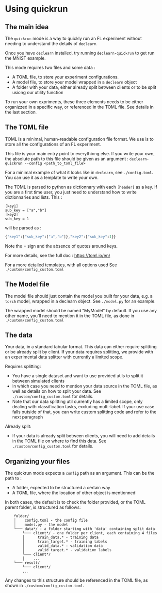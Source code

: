 # Using quickrun

## The main idea

The `quickrun` mode is a way to quickly run an FL experiment
without needing to understand the details of `declearn`.

Once you have `declearn` installed, try running `declearn-quickrun`
to get run the MNIST example.

This mode requires two files and some data :

* A TOML file, to store your experiment configurations.
* A model file, to store your model wrapped in a `declearn` object
* A folder with your data, either already split between clients or
to be split usiong our utility function

To run your own expriments, these three elements needs to be either
organizzed in a specific way, or referenced in the TOML file. See details
in the last section.

## The TOML file

TOML is a minimal, human-readable configuration file format.
We use is to store all the configurations of an FL experiment.

This file is your main entry point to everythiong else.
If you write your own, the absolute path to this file should be given
as an argument :  `declearn-quickrun --config <path_to_toml_file>`

For a minimal example of what it looks like in `declearn`, see
`./config.toml`. You can use it as a template
to write your own.

The TOML is parsed to python as dictionnary with each `[header]`
as a key. If you are a first time user, you just need to
understand how to write dictionnaries and lists. This :

```
[key1]
sub_key = ["a","b"]
[key2]
sub_key = 1
```

will be parsed as :

```python
{"key1":{"sub_key":["a","b"]},"key2":{"sub_key":1}}
```

Note the = sign and the absence of quotes around keys.

For more details, see the full doc : <https://toml.io/en/>

For a more detailed templates, with all options used
See `./custom/config_custom.toml`

## The Model file

The model file should just contain the model you built for
your data, e.g. a `torch` model, wrapped in a declearn object.
See `./model.py` for an example.

The wrapped model should be named "MyModel" by default. If you use
any other name, you'll need to mention it in the TOML file, as done
in `./custom/config_custom.toml`

## The data

Your data, in a standard tabular format. This data can either require
splitting or be already split by client. If your data requires splitting,
we provide with an experimental data splitter with currently a limited
scope.

Requires splitting:

* You have a single dataset and want to use provided utils to split it
between simulated clients
* In which case you need to mention your data source in the TOML file,
as well as details on how to split your data. See
`./custom/config_custom.toml` for details.
* Note that our data splitting util currently has a limited scope,
only dealing with classification tasks, excluding multi-label. If your
use case falls outside of that, you can write custom splitting code
and refer to the next paragraph

Already split:

* If your data is already split between clients, you will need to
add details in the TOML file on where to find this data. See
`./custom/config_custom.toml` for details.

## Organizing your files

The quickrun mode expects a `config` path as an argument. This can be the path to :

* A folder, expected to be structured a certain way
* A TOML file, where the location of other object is mentionned

In both cases, the default is to check the folder provided, or the TOML
parent folder, is structured as follows:

```
    folder/
    │    config.toml - the config file
    │    model.py - the model
    └─── data*/ - a folder starting with 'data' containing split data
        └─── client*/ - one folder per client, each containing 4 files
        │      train_data.* - training data
        │      train_target.* - training labels
        │      valid_data.* - validation data
        │      valid_target.* - validation labels
        └─── client*/
        │    ...
    └─── result/
        └─── client*/
        ...
```

Any changes to this structure should be referenced in the TOML file, as
shown in `./custom/config_custom.toml`.
